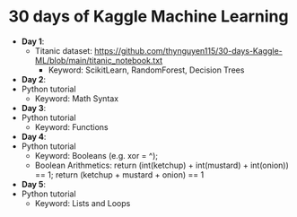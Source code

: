 # 30 days of Kaggle Machine Learning
- __Day 1__: 
  - Titanic dataset: https://github.com/thynguyen115/30-days-Kaggle-ML/blob/main/titanic_notebook.txt
    - Keyword: ScikitLearn, RandomForest, Decision Trees 
-  __Day 2__:
  - Python tutorial
    - Keyword: Math Syntax  
-  __Day 3__:
  - Python tutorial
    - Keyword: Functions
-  __Day 4__:
  - Python tutorial
    - Keyword: Booleans (e.g. xor = ^);
    - Boolean Arithmetics: return (int(ketchup) + int(mustard) + int(onion)) == 1; return (ketchup + mustard + onion) == 1
-  __Day 5__:
  - Python tutorial
    - Keyword: Lists and Loops  
